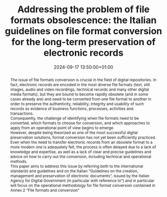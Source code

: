 ---
abstract: 'The issue of file formats conversion is crucial in the field of digital
  repositories. In fact, electronic records are encoded in the most diverse file formats
  (text, still images, audio and video recordings, technical records and many other
  digital media formats), but they are bound to become rapidly obsolete (and in some
  cases already are) and need to be converted from one file format to another in order
  to preserve the authenticity, reliability, integrity and usability of such records
  as evidence of business functions, processes, activities and transactions.


  Consequently, the challenge of identifying when file formats need to be converted,
  which formats to choose for conversion, and which approaches to apply from an operational
  point of view begins to emerge.


  However, despite being theorized as one of the most successful digital preservation
  solutions, format conversion has not yet been sufficiently practiced. Even when
  the need to transfer electronic records from an obsolete format to a more modern
  one is adequately felt, the process is often delayed due to a lack of knowledge
  and expertise, as well as a lack of clear and precise guidelines and advice on how
  to carry out the conversion, including technical and operational methods.


  This paper aims to address this issue by referring both to the international standards
  and guidelines and on the Italian “Guidelines on the creation, management and preservation
  of electronic documents”, issued by the Italian Agency for Digital Government (in
  particular with reference to”) and in particular will focus on the operational methodology
  for file format conversion contained in Annex 2 “File formats and conversion”'
creators:
- Stefano Allegrezza
date: 2024-09-17 13:50:00+01:00
document_url: https://doi.org/10.21428/5676bf2d.cf6ac18d
grand_parent: iPRES
institutions: []
keywords:
- approaches to preservation
- scaling up
landing_page_url: https://ipres2024.pubpub.org/pub/oswmkgvc/
language: eng
layout: publication
license: Creative Commons Attribution 4.0 (CC-BY-4.0)
notes_url: https://docs.google.com/document/d/1bukG4bEvICUzC-Fp3KAcHmq2wRuqU8x67PRAuX-RwR4/
parent: iPRES 2024
publication_type: paper
size: null
slides_url: ''
source_name: iPRES
stream_url: https://www.archief.vlaanderen.be/archief/records/dossiers/5acb210228ce4315ae650812d056a482329eb83ed2dc42398a51505dc153be81/documents/34ffa848513a49b58e2aa3536113622690d1c56176a14334a332f184acbb8e29
title: 'Addressing the problem of file formats obsolescence: the Italian guidelines
  on file format conversion for the long-term preservation of electronic records'
year: 2024
---